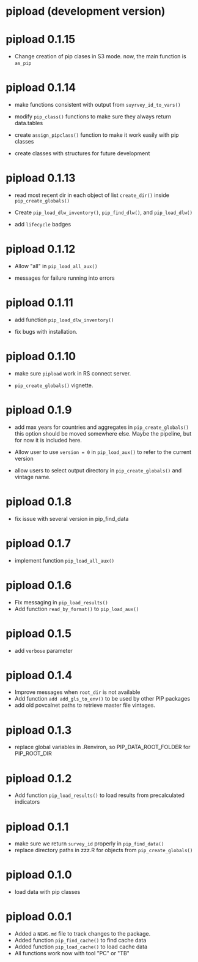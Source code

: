 # pipload (development version)

# pipload 0.1.15

* Change creation of pip clases in S3 mode. now, the main function is `as_pip`

# pipload 0.1.14

* make functions consistent with output from `suyrvey_id_to_vars()`

* modify `pip_class()` functions to make sure they always return data.tables

* create `assign_pipclass()` function to make it work easily with pip classes

* create classes with structures for future development

# pipload 0.1.13
* read most recent dir in each object of list `create_dir()` inside `pip_create_globals()`

* Create `pip_load_dlw_inventory()`, `pip_find_dlw()`, and `pip_load_dlw()`

* add `lifecycle` badges


# pipload 0.1.12
* Allow "all" in `pip_load_all_aux()`

* messages for failure running into errors

# pipload 0.1.11
* add function `pip_load_dlw_inventory()`

* fix bugs with installation. 

# pipload 0.1.10
* make sure `pipload` work in RS connect server. 

* `pip_create_globals()` vignette.

# pipload 0.1.9
* add max years for countries and aggregates in `pip_create_globals()` this 
option should be moved somewhere else. Maybe the pipeline, but for now it is 
included here. 

* Allow user to use `version = 0` in `pip_load_aux()` to refer to the current 
version

* allow users to select output directory in `pip_create_globals()`  and vintage
name.

# pipload 0.1.8
* fix issue with several version in pip_find_data

# pipload 0.1.7
* implement function `pip_load_all_aux()`

# pipload 0.1.6
* Fix messaging in `pip_load_results()`
* Add function `read_by_format()` to `pip_load_aux()`

# pipload 0.1.5
* add `verbose` parameter

# pipload 0.1.4
* Improve messages when `root_dir` is not available
* Add function `add add_gls_to_env()` to be used by other PIP packages
* add old povcalnet paths to retrieve master file vintages.

# pipload 0.1.3
* replace global variables in .Renviron, so  PIP_DATA_ROOT_FOLDER for PIP_ROOT_DIR

# pipload 0.1.2
* Add function `pip_load_results()` to load results from precalculated indicators

# pipload 0.1.1
* make sure we return `survey_id` properly in `pip_find_data()`
* replace directory paths in zzz.R for objects from `pip_create_globals()`

# pipload 0.1.0
* load data with pip classes

# pipload 0.0.1

* Added a `NEWS.md` file to track changes to the package.
* Added function `pip_find_cache()` to find cache data
* Added function `pip_load_cache()` to load cache data
* All functions work now with tool "PC" or "TB"
